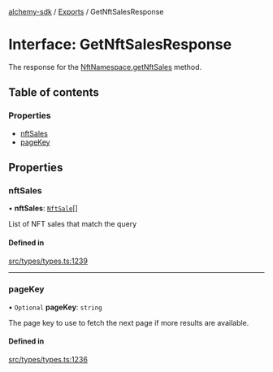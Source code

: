 [alchemy-sdk](../README.md) / [Exports](../modules.md) / GetNftSalesResponse

# Interface: GetNftSalesResponse

The response for the [NftNamespace.getNftSales](../classes/NftNamespace.md#getnftsales) method.

## Table of contents

### Properties

- [nftSales](GetNftSalesResponse.md#nftsales)
- [pageKey](GetNftSalesResponse.md#pagekey)

## Properties

### nftSales

• **nftSales**: [`NftSale`](NftSale.md)[]

List of NFT sales that match the query

#### Defined in

[src/types/types.ts:1239](https://github.com/alchemyplatform/alchemy-sdk-js/blob/e62e5c7/src/types/types.ts#L1239)

___

### pageKey

• `Optional` **pageKey**: `string`

The page key to use to fetch the next page if more results are available.

#### Defined in

[src/types/types.ts:1236](https://github.com/alchemyplatform/alchemy-sdk-js/blob/e62e5c7/src/types/types.ts#L1236)
